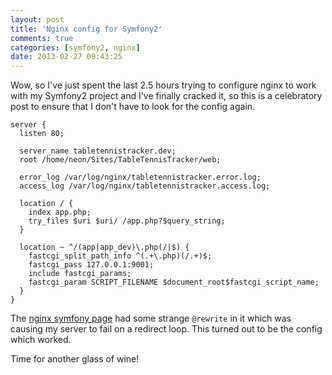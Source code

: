 ```yaml
---
layout: post
title: 'Nginx config for Symfony2'
comments: true
categories: [symfony2, nginx]
date: 2013-02-27 09:43:25
---
```


Wow, so I've just spent the last 2.5 hours trying to configure nginx to work with my Symfony2 project and I've finally cracked it, so this is a celebratory post to ensure that I don't have to look for the config again.

```nginx
server {
  listen 80;
 
  server_name tabletennistracker.dev;
  root /home/neon/Sites/TableTennisTracker/web;
 
  error_log /var/log/nginx/tabletennistracker.error.log;
  access_log /var/log/nginx/tabletennistracker.access.log;

  location / {
    index app.php;
    try_files $uri $uri/ /app.php?$query_string;
  }
 
  location ~ ^/(app|app_dev)\.php(/|$) {
    fastcgi_split_path_info ^(.+\.php)(/.+)$;
    fastcgi_pass 127.0.0.1:9001;
    include fastcgi_params;
    fastcgi_param SCRIPT_FILENAME $document_root$fastcgi_script_name;
  }
}
```

The [nginx symfony page](http://wiki.nginx.org/Symfony) had some strange `@rewrite` in it which was causing my server to fail on a redirect loop. This turned out to be the config which worked.

Time for another glass of wine!